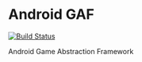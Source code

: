 Android GAF
===========

[![Build Status](https://travis-ci.org/tylerfilla/Android-GAF.svg?branch=master)](https://travis-ci.org/tylerfilla/Android-GAF)

Android Game Abstraction Framework
